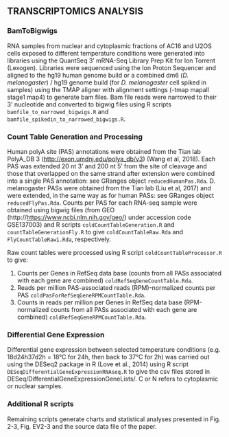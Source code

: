 ## TRANSCRIPTOMICS ANALYSIS
### BamToBigwigs
RNA samples from nuclear and cytoplasmic fractions of AC16 and U2OS cells exposed to different temperature conditions were generated into libraries using the QuantSeq 3’ mRNA-Seq Library Prep Kit for Ion Torrent (Lexogen). Libraries were sequenced using the Ion Proton Sequencer and aligned to the hg19 human genome build or a combined dm6 (*D. melanogaster*) / hg19 genome build (for *D. melanogaster* cell spiked in samples) using the TMAP aligner with alignment settings (-tmap mapall stage1 map4) to generate bam files. Bam file reads were narrowed to their 3' nucleotide and converted to bigwig files using R scripts `bamfile_to_narrowed_bigwigs.R` and `bamfile_spikedin_to_narrowed_bigwigs.R`.

### Count Table Generation and Processing
Human polyA site (PAS) annotations were obtained from the Tian lab PolyA_DB 3 (http://exon.umdnj.edu/polya_db/v3) (Wang et al, 2018). Each PAS was extended 20 nt 3’ and 200 nt 5’ from the site of cleavage and those that overlapped on the same strand after extension were combined into a single PAS annotation: see GRanges object `reducedHumanPas.Rda`. 
D. melanogaster PASs were obtained from the Tian lab (Liu et al, 2017) and were extended, in the same way as for human PASs: see GRanges object `reducedFlyPas.Rda`.
Counts per PAS for each RNA-seq sample were obtained using bigwig files (from GEO (http://https://www.ncbi.nlm.nih.gov/geo/) under accession code GSE137003) and R scripts `coldCountTableGeneration.R` and `countTableGenerationFly.R` to give `coldCountTableRaw.Rda` and `FlyCountTableRaw1.Rda`, respectively.

Raw count tables were processed using R script `coldCountTableProcessor.R` to give:
1) Counts per Genes in RefSeq data base (counts from all PASs associated with each gene are combined) `coldRefSeqGeneCountTable.Rda`.
2) Reads per million PAS-associated reads (RPM)-normalized counts per PAS `coldPasForRefSeqGeneRPMCountTable.Rda`.
3) Counts in reads per million per Genes in RefSeq data base (RPM-normalized counts from all PASs associated with each gene are combined) `coldRefSeqGeneRPMCountTable.Rda`.

### Differential Gene Expression
Differential gene expression between selected temperature conditions (e.g. 18d24h37d2h = 18°C for 24h, then back to 37°C for 2h) was carried out using the DESeq2 package in R (Love et al., 2014) using R script `DESeqDifferentialGeneExpressionRNAseq.R` to give the csv files stored in DESeq/DifferentialGeneExpressionGeneLists/. C or N refers to cytoplasmic or nuclear samples.

### Additional R scripts
Remaining scripts generate charts and statistical analyses presented in Fig. 2-3, Fig. EV2-3 and the source data file of the paper. 
